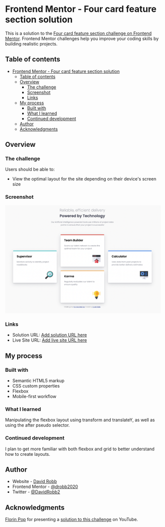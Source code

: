 # Frontend Mentor - Four card feature section solution

This is a solution to the [Four card feature section challenge on Frontend Mentor](https://www.frontendmentor.io/challenges/four-card-feature-section-weK1eFYK). Frontend Mentor challenges help you improve your coding skills by building realistic projects.

## Table of contents

- [Frontend Mentor - Four card feature section solution](#frontend-mentor---four-card-feature-section-solution)
  - [Table of contents](#table-of-contents)
  - [Overview](#overview)
    - [The challenge](#the-challenge)
    - [Screenshot](#screenshot)
    - [Links](#links)
  - [My process](#my-process)
    - [Built with](#built-with)
    - [What I learned](#what-i-learned)
    - [Continued development](#continued-development)
  - [Author](#author)
  - [Acknowledgments](#acknowledgments)

## Overview

### The challenge

Users should be able to:

- View the optimal layout for the site depending on their device's screen size

### Screenshot

![Solution screenshot](./assets/screenshot.png)

### Links

- Solution URL: [Add solution URL here](https://your-solution-url.com)
- Live Site URL: [Add live site URL here](https://your-live-site-url.com)

## My process

### Built with

- Semantic HTML5 markup
- CSS custom properties
- Flexbox
- Mobile-first workflow

### What I learned

Manipulating the flexbox layout using transform and translateY, as well as using the after pseudo selector.

### Continued development

I plan to get more familiar with both flexbox and grid to better understand how to create layouts.

## Author

- Website - [David Robb](https://davidrobb2021.tech/)
- Frontend Mentor - [@drobb2020](https://www.frontendmentor.io/profile/drobb2020)
- Twitter - [@DavidRobb2](https://www.twitter.com/DavidRobb2)

## Acknowledgments

[Florin Pop](https://www.youtube.com/c/FlorinPop) for presenting a [solution to this challenge](https://www.youtube.com/watch?v=PcSUEo0P0GU&t=2980s) on YouTube.
